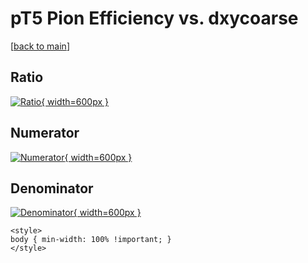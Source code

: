 # pT5 Pion Efficiency vs. dxycoarse

[[back to main](./)]



## Ratio

[![Ratio](../mtv/var/pT5_211_eff_dxycoarse.png){ width=600px }](../mtv/var/pT5_211_eff_dxycoarse.pdf)

## Numerator

[![Numerator](../mtv/num/pT5_211_eff_dxycoarse_num.png){ width=600px }](../mtv/num/pT5_211_eff_dxycoarse_num.pdf)

## Denominator

[![Denominator](../mtv/den/pT5_211_eff_dxycoarse_den.png){ width=600px }](../mtv/den/pT5_211_eff_dxycoarse_den.pdf)


``` {=html}
<style>
body { min-width: 100% !important; }
</style>
```
